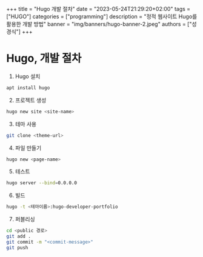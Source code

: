 +++
title = "Hugo 개발 절차"
date = "2023-05-24T21:29:20+02:00"
tags = ["HUGO"]
categories = ["programming"]
description = "정적 웹사이트 Hugo를 활용한 개발 방법"
banner = "img/banners/hugo-banner-2.jpeg"
authors = ["성경식"]
+++
# Hugo, 개발 절차
1. Hugo 설치
```Bash
apt install hugo
``` 
2. 프로젝트 생성
```bash
hugo new site <site-name>
```
3. 테마 사용
```bash
git clone <theme-url>
```
4. 파일 만들기
```bash
hugo new <page-name>
```
5. 테스트
```bash
hugo server --bind=0.0.0.0
```
6. 빌드
```bash
hugo -t <테마이름>:hugo-developer-portfolio
```
7. 퍼블리싱
```bash
cd <public 경로>
git add .
git commit -m "<commit-message>"
git push
```   


